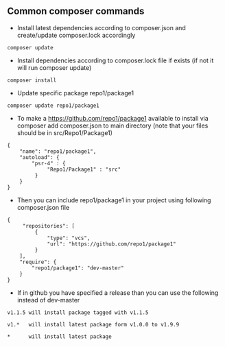 ## Common composer commands
- Install latest dependencies according to composer.json and create/update composer.lock accordingly
```
composer update
```

- Install dependencies according to composer.lock file if exists (if not it will run composer update)
```
composer install
```

- Update specific package repo1/package1
```
composer update repo1/package1
```

- To make a https://github.com/repo1/package1 available to install via composer add composer.json to main directory (note that your files should be in src/Repo1/Package1)
```
{
    "name": "repo1/package1",
    "autoload": {
        "psr-4" : {
             "Repo1/Package1" : "src"
         }
    }
}
```

- Then you can include repo1/package1 in your project using following composer.json file 
```
{
     "repositories": [
         {
             "type": "vcs",
             "url": "https://github.com/repo1/package1"
         }
    ],
    "require": {
        "repo1/package1": "dev-master"
    }
}
```

- If in github you have specified a release than you can use the following instead of dev-master
```
v1.1.5 will install package tagged with v1.1.5

v1.*   will install latest package form v1.0.0 to v1.9.9

*      will install latest package
```

